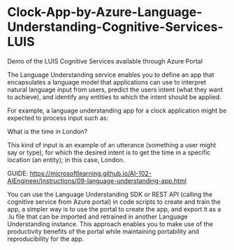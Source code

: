# Clock-App-by-Azure-Language-Understanding-Cognitive-Services-LUIS
Demo of the LUIS Cognitive Services available through Azure Portal


The Language Understanding service enables you to define an app that encapsulates a language model that applications can use to interpret natural language input from users, predict the users intent (what they want to achieve), and identify any entities to which the intent should be applied.

For example, a language understanding app for a clock application might be expected to process input such as:

What is the time in London?

This kind of input is an example of an utterance (something a user might say or type), for which the desired intent is to get the time in a specific location (an entity); in this case, London.

GUIDE: https://microsoftlearning.github.io/AI-102-AIEngineer/Instructions/09-language-understanding-app.html


You can use the Language Understanding SDK or REST API (calling the cognitive service from Azure portal) in code scripts to create and train the app, a simpler way is to use the portal to create the app, and export it as a .lu file that can be imported and retrained in another Language Understanding instance. This approach enables you to make use of the productivity benefits of the portal while maintaining portability and reproducibility for the app.
